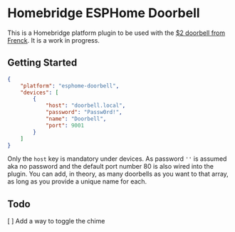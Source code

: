 # Homebridge ESPHome Doorbell

This is a Homebridge platform plugin to be used with the [$2 doorbell from Frenck](https://frenck.dev/diy-smart-doorbell-for-just-2-dollar/).
It is a work in progress.

## Getting Started

```json
{
    "platform": "esphome-doorbell",
    "devices": [
        {
            "host": "doorbell.local",
            "password": "Passw0rd!",
            "name": "Doorbell",
            "port": 9001
        }
    ]
}
```

Only the `host` key is mandatory under devices. As password `''` is assumed aka no password and the default
port number 80 is also wired into the plugin. You can add, in theory, as many doorbells as you want to
that array, as long as you provide a unique name for each.

## Todo
[ ] Add a way to toggle the chime
